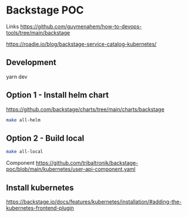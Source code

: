 # Backstage POC

Links
https://github.com/guymenahem/how-to-devops-tools/tree/main/backstage

https://roadie.io/blog/backstage-service-catalog-kubernetes/


## Development

yarn dev


## Option 1 - Install helm chart

https://github.com/backstage/charts/tree/main/charts/backstage

```bash
make all-helm
```


## Option 2 - Build local 

```bash
make all-local
```

Component 
https://github.com/tribaltronik/backstage-poc/blob/main/kubernetes/user-api-component.yaml


## Install kubernetes

https://backstage.io/docs/features/kubernetes/installation/#adding-the-kubernetes-frontend-plugin

